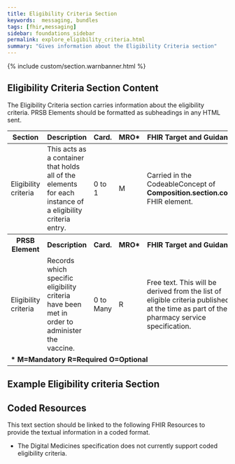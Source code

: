 ```yaml
---
title: Eligibility Criteria Section
keywords:  messaging, bundles
tags: [fhir,messaging]
sidebar: foundations_sidebar
permalink: explore_eligibility_criteria.html
summary: "Gives information about the Eligibility Criteria section"
---
```


{% include custom/section.warnbanner.html %}

## Eligibility Criteria Section Content ##
The Eligibility Criteria section carries information about the eligibility criteria. PRSB Elements should be formatted as subheadings in any HTML sent.


<table style="width:100%;max-width: 100%;">
	<thead>
		<tr>
			<th width="15%">Section</th>
			<th width="35%">Description</th>
			<th width="5%">Card.</th>
			<th width="5%">MRO*</th>
			<th width="40%">FHIR Target and Guidance</th>
		</tr>
	</thead>
 <tbody>
  <tr>
   <td>Eligibility criteria</td>
   <td>This acts as a container that holds all of the elements for each instance of a eligibility criteria entry.</td>
   <td>0 to 1</td>
   <td>M</td>
	<td>Carried in the CodeableConcept of <b>Composition.section.code</b> FHIR element.</td>
  </tr>
		<tr>
			<th>PRSB Element</th>
			<th>Description</th>
			<th>Card.</th>
			<th>MRO*</th>
			<th>FHIR Target and Guidance</th>		
		</tr>
  <tr>
   <td>Eligibility criteria</td>
   <td>Records which specific eligibility criteria have been met in order to administer the vaccine.</td>
   <td>0 to Many</td>
   <td>R</td>
   <td>Free text. This will be derived from the list of eligible criteria published at the time as part of the pharmacy service specification.</td>
  </tr>
		<tr>
		<td colspan="5"><b>* M=Mandatory R=Required O=Optional</b></td>
		</tr>
 </tbody>
</table>


## Example Eligibility criteria Section ##

<script src="https://gist.github.com/IOPS-DEV/19c8063f90b45e8b2ee1f6d9edf96287.js"></script>

## Coded Resources ##

This text section should be linked to the following FHIR Resources to provide the textual information in a coded format.

- The Digital Medicines specification does not currently support coded eligibility criteria.